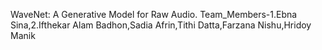 WaveNet: A Generative Model for Raw Audio.
Team_Members-1.Ebna Sina,2.Ifthekar Alam Badhon,Sadia Afrin,Tithi Datta,Farzana Nishu,Hridoy Manik
